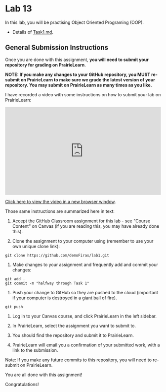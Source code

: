 # Lab 13

In this lab, you will be practising Object Oriented Programing (OOP).

- Details of [Task1.md](Task1.md).

## General Submission Instructions

Once you are done with this assignment, **you will need to submit your repository for grading on PrairieLearn**.

**NOTE: If you make any changes to your GitHub repository, you MUST re-submit on PrairieLearn to make sure we grade the latest version of your repository. You may submit on PrairieLearn as many times as you like.**

I have recorded a video with some instructions on how to submit your lab on PrairieLearn:

<div style="padding:56.25% 0 0 0;position:relative;"><iframe src="https://player.vimeo.com/video/570761775?badge=0&amp;autopause=0&amp;player_id=0&amp;app_id=58479" frameborder="0" allow="autoplay; fullscreen; picture-in-picture" allowfullscreen style="position:absolute;top:0;left:0;width:100%;height:100%;" title="Submitting your GitHub Classroom assignment via PrairieLearn"></iframe></div><script src="https://player.vimeo.com/api/player.js"></script>

[Click here to view the video in a new browser window](https://vimeo.com/570761775).

Those same instructions are summarized here in text:

1. Accept the GitHub Classroom assignment for this lab - see "Course Content" on Canvas (if you are reading this, you may have already done this).

1. Clone the assignment to your computer using (remember to use your own unique clone link):

```
git clone https://github.com/demoFiras/lab1.git
```

1. Make changes to your assignment and frequently add and commit your changes:

```
git add .
git commit -m "halfway through Task 1"
```

1. Push your change to GitHub so they are pushed to the cloud (important if your computer is destroyed in a giant ball of fire).

```
git push
```

1. Log in to your Canvas course, and click PrairieLearn in the left sidebar.

1. In PrairieLearn, select the assignment you want to submit to.

1. You should find the repository and submit it to PrairieLearn.

1. PrairieLearn will email you a confirmation of your submitted work, with a link to the submission.

Note: If you make any future commits to this repository, you will need to re-submit on PrairieLearn.

You are all done with this assignment!

Congratulations!